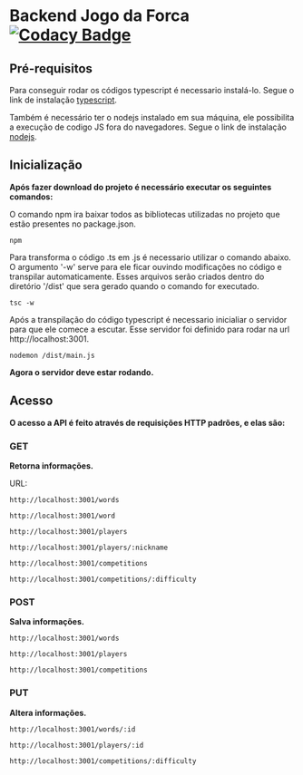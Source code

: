 # Backend Jogo da Forca [![Codacy Badge](https://api.codacy.com/project/badge/Grade/abf64262d16f43229a6ed422a3bea136)](https://www.codacy.com/manual/Pextre/jogo-da-forca?utm_source=github.com&amp;utm_medium=referral&amp;utm_content=Pextre/jogo-da-forca&amp;utm_campaign=Badge_Grade)

## Pré-requisitos
Para conseguir rodar os códigos typescript é necessario instalá-lo. Segue o link de instalação [typescript](http://www.typescriptlang.org/).

Também é necessário ter o nodejs instalado em sua máquina, ele possibilita a execução de codigo JS fora do navegadores. Segue o link de instalação [nodejs](https://nodejs.org/).
## Inicialização
**Após fazer download do projeto é necessário executar os seguintes comandos:**

O comando npm ira baixar todos as bibliotecas utilizadas no projeto que estão presentes no package.json.
```
npm
```

Para transforma o código .ts em .js é necessario utilizar o comando abaixo. O argumento '-w' serve para ele ficar ouvindo modificações no código e transpilar automaticamente. Esses arquivos serão criados dentro do diretório '/dist' que sera gerado quando o comando for executado.
```
tsc -w
```

Após a transpilação do código typescript é necessario inicialiar o servidor para que ele comece a escutar. Esse servidor foi definido para rodar na url http://localhost:3001.
```
nodemon /dist/main.js
```

**Agora o servidor deve estar rodando.**

## Acesso
**O acesso a API é feito através de requisições HTTP padrões, e elas são:**

### GET
**Retorna informações.**

URL:
```
http://localhost:3001/words
```
```
http://localhost:3001/word
```
```
http://localhost:3001/players
```
```
http://localhost:3001/players/:nickname
```
```
http://localhost:3001/competitions
```
```
http://localhost:3001/competitions/:difficulty
```
### POST
**Salva informações.**

```
http://localhost:3001/words
```
```
http://localhost:3001/players
```
```
http://localhost:3001/competitions
```

### PUT
**Altera informações.**

```
http://localhost:3001/words/:id
```
```
http://localhost:3001/players/:id
```
```
http://localhost:3001/competitions/:difficulty
```
